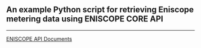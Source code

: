 ## An example Python script for retrieving Eniscope metering data using ENISCOPE CORE API
***

[ENISCOPE API Documents](https://help.bestsupportdesk.com/en/support/tickets/archived/232597)


